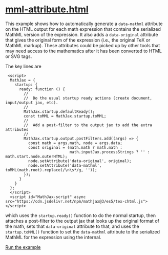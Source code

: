 # [mml-attribute.html](https://mathjax.github.io/MathJax-demos-web/mml-attribute.html)

This example shows how to automatically generate a `data-mathml` attribute on the HTML output for each math expression that contains the serialized MathML version of the expression.  It also adds a `data-original` attribute that gives the original form of the expression (i.e., the original TeX or MathML markup).  These attributes could be picked up by other tools that may need access to the mathematics after it has been converted to HTML or SVG tags.

The key lines are

```
 <script>
  MathJax = {
    startup: {
      ready: function () {
        //
        //  Do the usual startup ready actions (create document, input/output jax, etc).
        //
        MathJax.startup.defaultReady();
        const toMML = MathJax.startup.toMML;
        //
        //  Add a post-filter to the output jax to add the extra attributes
        //
        MathJax.startup.output.postFilters.add((args) => {
          const math = args.math, node = args.data;
          const original = (math.math ? math.math :
                            math.inputJax.processStrings ? '' : math.start.node.outerHTML);
          node.setAttribute('data-original', original);
          node.setAttribute('data-mathml', toMML(math.root).replace(/\n\s*/g, ''));
        });
      }
    }
  };
  </script>
  <script id="MathJax-script" async src="https://cdn.jsdelivr.net/npm/mathjax@3/es5/tex-chtml.js"></script>
```

which uses the `startup.ready()` function to do the normal startup, then attaches a post-filter to the output jax that looks up the original format of the math, sets that `data-original` attribute to that, and uses the `startup.toMML()` function to set the `data-mathml` attribute to the serialized MathML for the expression using the internal.

[Run the example](https://mathjax.github.io/MathJax-demos-web/mml-attribute.html)
